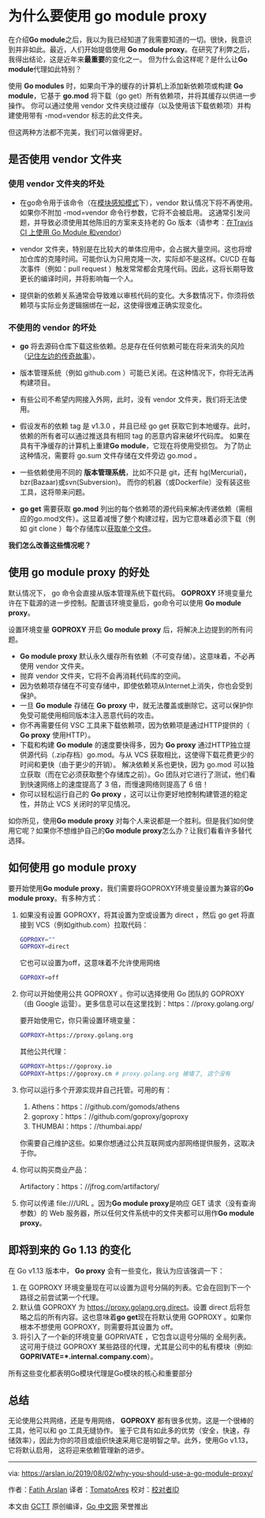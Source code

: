 # 为什么要使用 go module proxy

在介绍**Go module**之后，我以为我已经知道了我需要知道的一切。很快，我意识到并非如此。最近，人们开始提倡使用 **Go module proxy**。在研究了利弊之后，我得出结论，这是近年来**最重要**的变化之一。
但为什么会这样呢？是什么让**Go module**代理如此特别？

使用 **Go modules** 时，如果向干净的缓存的计算机上添加新依赖项或构建 **Go module**，它基于 **go.mod** 将下载（go get）所有依赖项，并将其缓存以供进一步操作。
你可以通过使用 vendor 文件夹绕过缓存（以及使用该下载依赖项）并构建使用带有 -mod=vendor 标志的此文件夹。

但这两种方法都不完美，我们可以做得更好。

## 是否使用 vendor 文件夹

### 使用 vendor 文件夹的坏处

* 在go命令用于该命令（在[模块感知模式](https://golang.org/cmd/go/#hdr-Modules_and_vendoring)下），vendor 默认情况下将不再使用。
  如果你不附加 -mod=vendor 命令行参数，它将不会被启用。 这通常引发问题，并导致必须使用其他陈旧的方案来支持老的 Go 版本（请参考：[在Travis CI 上使用 Go Module 和vendor](https://arslan.io/2018/08/26/using-go-modules-with-vendor-support-on-travis-ci/)）

* vendor 文件夹，特别是在比较大的单体应用中，会占据大量空间。这也将增加仓库的克隆时间。可能你认为只用克隆一次，实际却不是这样。CI/CD 在每次事件（例如：pull request ）触发常常都会克隆代码。因此，这将长期导致更长的编译时间，并将影响每一个人。
  
* 提供新的依赖关系通常会导致难以审核代码的变化。大多数情况下，你须将依赖项与实际业务逻辑捆绑在一起，这使得很难正确实现变化。

### 不使用的 vendor 的坏处

* **go** 将去源码仓库下载这些依赖。总是存在任何依赖可能在将来消失的风险（[记住左边的传奇故事](https://qz.com/646467/how-one-programmer-broke-the-internet-by-deleting-a-tiny-piece-of-code/)）。
  
* 版本管理系统（例如 github.com ）可能已关闭。在这种情况下，你将无法再构建项目。

* 有些公司不希望内网接入外网，此时，没有 vendor 文件夹，我们将无法使用。
  
* 假设发布的依赖 tag 是 v1.3.0 ，并且已经 go get 获取它到本地缓存。此时，依赖的所有者可以通过推送具有相同 tag 的恶意内容来破坏代码库。
  如果在具有干净缓存的计算机上重建**Go module**，它现在将使用受损包。 为了防止这种情况，需要将 go.sum 文件存储在文件旁边 go.mod 。

* 一些依赖使用不同的 **版本管理系统**，比如不只是 git，还有 hg(Mercurial)，bzr(Bazaar)或svn(Subversion)。
  而你的机器（或Dockerfile）没有装这些工具，这将带来问题。

* **go get** 需要获取 **go.mod** 列出的每个依赖项的源代码来解决传递依赖（需相应的go.mod文件）。这显着减慢了整个构建过程，因为它意味着必须下载（例如 git clone ）每个存储库以[获取单个文件](https://about.sourcegraph.com/go/gophercon-2019-go-module-proxy-life-of-a-query)。

**我们怎么改善这些情况呢？**

## 使用 go module proxy 的好处

默认情况下， go 命令会直接从版本管理系统下载代码。
**GOPROXY** 环境变量允许在下载源的进一步控制。配置该环境变量后，go命令可以使用 **Go module proxy**。

设置环境变量 **GOPROXY** 开启 **Go module proxy** 后，将解决上边提到的所有问题。

* **Go module proxy** 默认永久缓存所有依赖（不可变存储）。这意味着，不必再使用 vendor 文件夹。
* 抛弃 vendor 文件夹，它将不会再消耗代码库的空间。
* 因为依赖项存储在不可变存储中，即使依赖项从Internet上消失，你也会受到保护。
* 一旦 **Go module** 存储在 **Go proxy** 中，就无法覆盖或删除它。这可以保护你免受可能使用相同版本注入恶意代码的攻击。
* 你不再需要任何 VSC 工具来下载依赖项，因为依赖项是通过HTTP提供的（ **Go proxy** 使用HTTP）。
* 下载和构建 **Go module** 的速度要快得多，因为 **Go proxy** 通过HTTP独立提供源代码（.zip存档）go.mod。与从 VCS 获取相比，这使得下载花费更少的时间和更快（由于更少的开销）。
  解决依赖关系也更快，因为 go.mod 可以独立获取（而在它必须获取整个存储库之前）。Go 团队对它进行了测试，他们看到快速网络上的速度提高了 3 倍，而慢速网络则提高了 6 倍！
* 你可以轻松运行自己的 **Go proxy** ，这可以让你更好地控制构建管道的稳定性，并防止 VCS 关闭时的罕见情况。

如你所见，使用**Go module proxy** 对每个人来说都是一个胜利。但是我们如何使用它呢？如果你不想维护自己的**Go module proxy**怎么办？让我们看看许多替代选择。
  
## 如何使用 go module proxy

要开始使用**Go module proxy**，我们需要将GOPROXY环境变量设置为兼容的**Go module proxy**。有多种方式：

1. 如果没有设置 GOPROXY，将其设置为空或设置为 direct ，然后 go get 将直接到 VCS（例如github.com）拉取代码：

   ```bash
   GOPROXY=""
   GOPROXY=direct
   ```

    它也可以设置为off，这意味着不允许使用网络

    ```bash
    GOPROXY=off
    ```
  
2. 你可以开始使用公共 GOPROXY 。你可以选择使用 Go 团队的 GOPROXY（由 Google 运营）。更多信息可以在这里找到：https：//proxy.golang.org/

   要开始使用它，你只需设置环境变量：

    ```bash
    GOPROXY=https://proxy.golang.org
    ```

    其他公共代理：

    ```bash
    GOPROXY=https://goproxy.io
    GOPROXY=https://goproxy.cn # proxy.golang.org 被墙了, 这个没有
    ```
  
3. 你可以运行多个开源实现并自己托管。可用的有：

    1. Athens：https：//github.com/gomods/athens
    2. goproxy：https：//github.com/goproxy/goproxy
    3. THUMBAI：https：//thumbai.app/

    你需要自己维护这些。如果你想通过公共互联网或内部网络提供服务，这取决于你。

4. 你可以购买商业产品：

    Artifactory：https：//jfrog.com/artifactory/

5. 你可以传递 file:///URL 。因为**Go module proxy**是响应 GET 请求（没有查询参数）的 Web 服务器，所以任何文件系统中的文件夹都可以用作**Go module proxy**。

## 即将到来的 Go 1.13 的变化

在 Go v1.13 版本中， **Go proxy** 会有一些变化，我认为应该强调一下：

1. 在 GOPROXY 环境变量现在可以设置为逗号分隔的列表。它会在回到下一个路径之前尝试第一个代理。
2. 默认值 GOPROXY 为 <https://proxy.golang.org,direct>。设置 direct 后将忽略之后的所有内容。这也意味着**go get**现在将默认使用 GOPROXY 。如果你根本不想使用 GOPROXY，则需要将其设置为 off。
3. 将引入了一个新的环境变量 GOPRIVATE ，它包含以逗号分隔的 全局列表。这可用于绕过 GOPROXY 某些路径的代理，尤其是公司中的私有模块（例如: **GOPRIVATE=*.internal.company.com**）。

所有这些变化都表明Go模块代理是Go模块的核心和重要部分

## 总结

无论使用公共网络，还是专用网络， **GOPROXY** 都有很多优势。这是一个很棒的工具，他可以和 go 工具无缝协作。
鉴于它具有如此多的优势（安全，快速，存储效率），因此为你的项目或组织快速采用它是明智之举。此外，使用Go v1.13，它将默认启用，
这将迎来依赖管理新的进步。

---

via: <https://arslan.io/2019/08/02/why-you-should-use-a-go-module-proxy/>

作者：[Fatih Arslan](https://arslan.io/)
译者：[TomatoAres](https://github.com/TomatoAres)
校对：[校对者ID](https://github.com/校对者ID)

本文由 [GCTT](https://github.com/studygolang/GCTT) 原创编译，[Go 中文网](https://studygolang.com/) 荣誉推出
